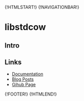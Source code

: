 {!HTMLSTART!}
{!NAVIGATIONBAR!}

# libstdcow

## Intro 

## Links

* [Documentation](./doxygen/index.html)
* [Blog Posts](./posts/)
* [Gihub Page](https://www.github.com/AmazingCow-Libs/libstdcow/)


{!FOOTER!}
{!HTMLEND!}
